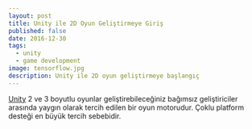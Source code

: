 ```yaml
---
layout: post
title: Unity ile 2D Oyun Geliştirmeye Giriş
published: false
date: 2016-12-30
tags:
  - unity
  - game development
image: tensorflow.jpg
description: Unity ile 2D oyun geliştirmeye başlangıç
---
```



[Unity](https://unity3d.com/) 2 ve 3 boyutlu oyunlar geliştirebileceğiniz bağımsız geliştiriciler arasında yaygın olarak tercih edilen bir oyun motorudur. Çoklu platform desteği en büyük tercih sebebidir. 


<center>
	<amp-img width="640" height="360" layout="responsive" src="/assets/images/unity_logo.png"></amp-img>
</center>



